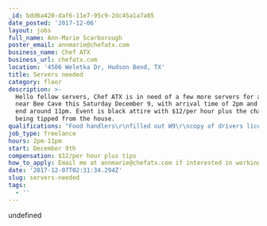 ```yaml
---
_id: bdd6a420-daf6-11e7-95c9-2dc45a1a7a05
date_posted: '2017-12-06'
layout: jobs
full_name: Ann-Marie Scarborough
poster_email: annmarie@chefatx.com
business_name: Chef ATX
business_url: chefatx.com
location: '4506 Weletka Dr, Hudson Bend, TX'
title: Servers needed
category: floor
description: >-
  Hello fellow servers, Chef ATX is in need of a few more servers for an event
  near Bee Cave this Saturday December 9, with arrival time of 2pm and it would
  end around 11pm. Event is black attire with $12/per hour plus the chance of
  being tipped from the house.
qualifications: "Food handlers\r\nfilled out W9\r\ncopy of drivers license"
job_type: freelance
hours: 2pm-11pm
start: December 9th
compensation: $12/per hour plus tips
how_to_apply: Email me at annmarie@chefatx.com if interested in working event
date: '2017-12-07T02:31:34.294Z'
slug: servers-needed
tags:
  - ''
---
```

undefined
